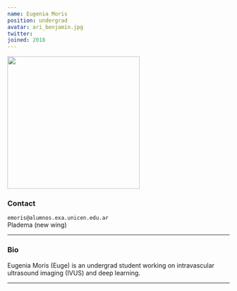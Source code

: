```yaml
---
name: Eugenia Moris
position: undergrad
avatar: ari_benjamin.jpg
twitter:
joined: 2018
---
```


<img width="300" src="{{site.baseurl}}/images/people/{{page.avatar}}" data-action="zoom">

### Contact

<i class="fa fa-envelope-o"></i>  `emoris@alumnos.exa.unicen.edu.ar`<br>
<i class="fa fa-building"></i> Pladema (new wing) <br>

<hr>

### Bio

Eugenia Moris (Euge) is an undergrad student working on intravascular ultrasound imaging (IVUS) and deep learning.

<hr>